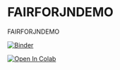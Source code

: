 # FAIRFORJNDEMO
FAIRFORJNDEMO

[![Binder](https://mybinder.org/badge_logo.svg)](https://mybinder.org/v2/gh/Aleem2/FAIRFORJNDEMO/HEAD?labpath=boxplot_vs_violin.ipynb)

[![Open In Colab](https://colab.research.google.com/assets/colab-badge.svg)](https://colab.research.google.com/github/Aleem2/FAIRFORJNDEMO/blob/main/boxplot_vs_violin.ipynb)

